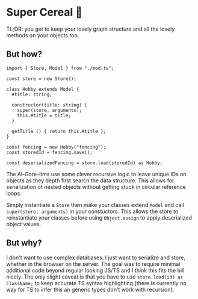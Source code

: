 # Super Cereal 🥣

TL;DR: you get to keep your lovely graph structure and all the lovely methods on your objects too.

## But how?

```
import { Store, Model } from "./mod.ts";

const store = new Store();

class Hobby extends Model {
  #title: string;
  
  constructor(title: string) {
    super(store, arguments);
    this.#title = title;
  }

  getTitle () { return this.#title };
}

const fencing = new Hobby("fencing");
const storedId = fencing.save();

const deserializedFencing = store.load(storedId) as Hobby;
```

The Al-Gore-itms use some clever recursive logic to leave unique IDs on objects as they depth first search the data structure. This allows for serialization of nested objects without getting stuck in circular reference loops.

Simply instantiate a `Store` then make your classes extend `Model` and call `super(store, arguments)` in your constuctors. This allows the store to reinstantiate your classes before  using `Object.assign` to apply deserialized object values.

## But why?

I don't want to use complex databases. I just want to serialize and store, whether in the browser on the server. The goal was to require minimal additional code beyond regular looking JS/TS and I think this fits the bill nicely. The only slight caveat is that you have to use `store.load(id) as ClassName;` to keep accurate TS syntax highlighting (there is currently no way for TS to infer this an generic types don't work with recursion).

